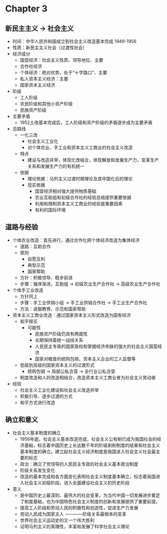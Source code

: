 # Chapter 3
## 新民主主义 -> 社会主义
- 时间：中华人民共和国成立到社会主义改造基本完成 1949-1956
- 性质：新民主主义社会（过渡性社会）
- 经济成分
  - 国营经济：社会主义性质、领导地位、主要
  - 合作社经济
  - 个体经济：绝对优势，处于“十字路口”、主要
  - 私人资本主义经济：主要
  - 国家资本主义经济
- 阶级
  - 工人阶级
  - 农民阶级和其他小资产阶级
  - 民族资产阶级
- 主要矛盾
  - 1952土改基本完成后，工人阶级和资产阶级的矛盾逐步成为主要矛盾
- 总路线
  - 一化三改
    - 社会主义工业化
    - 对个体农业、手工业和资本主义工商业的社会主义改造
  - 特点
    - 建设与改造并举，体现化改结合，体现解放和发展生产力，变革生产关系和发展生产力的有机统一
  - 依据
    - 理论依据：马列主义过渡时期理论及其中国化后的理论
    - 现实依据
      - 国营经济相对强大提供物质基础
      - 农业互助组和初级合作社的经验总结提供重要依据
      - 利用和限制资本主义工商业的经验是重要因素
      - 有利的国际环境
## 道路与经验
- 个体农业改造：首先进行，通过合作化把个体经济改造为集体经济
  - 道路：互助合作
  - 原则
    - 自愿互利
    - 典型示范
    - 国家帮助
  - 方针：积极领导、稳步前进
  - 步骤：循序渐进，互助组 -> 初级农业生产合作社 -> 高级农业生产合作社
- 个体手工业改造
  - 方针同上
  - 步骤：手工业供销小组 -> 手工业供销合作社 -> 手工业生产合作社
  - 方法：说服教育、示范和国家帮助 
- 资本主义工商业改造：通过国家资本主义形式改造为国有经济
  - 和平赎买
    - 可能性
      - 民族资产阶级仍具有两面性
      - 长期保持着统一战线关系
      - 人民民主专政的国家政权和掌握经济命脉的强大的社会主义国营经济
      - 国家对粮食的统购包销，资本主义企业的工人监督等
  - 低级到高级的国家资本主义的过渡形式
    - 统购包销 -> 局部公私合营 -> 全行业公私合营
  - 制度改造和人的改造相结合，改造资本主义工商业者为社会主义劳动者
- 经验
  - 社会主义工业化建设和社会主义改造并举
  - 积极引导、逐步过渡的方式
  - 和平方式进行改造

## 确立和意义
- 社会主义基本制度的确立
  - 1956年底，社会主义基本改造完成，社会主义公有制已成为我国社会的经济基础，标志着中国历史上长达数千年的阶级剥削制度的结束和社会主义基本制度的确立。建立起社会主义经济制度是我国进入社会主义社会最主要的标志
  - 政治：确立了党领导的人民民主专政的社会主义基本政治制度
  - 阶级关系发生变化
  - 改造的基本完成和各方面变化表明社会主义制度基本确立，标志着我国进入社会主义初级阶段，进入全面建设社会主义的历史阶段
- 意义
  - 是中国历史上最深刻、最伟大的社会变革，为当代中国一切发展进步奠定了制度基础，也为中国特色社会主义制度的创新和发展提供了重要前提。
  - 提高工人阶级和劳动人民的积极性和创造性，促进生产力发展
  - 劳动人民成为国家主人 ————阶级关系最根本的变革
  - 世界社会主义运动史的又一个伟大胜利
  - 证明马列主义的真理性，丰富和发展了科学社会主义理论
